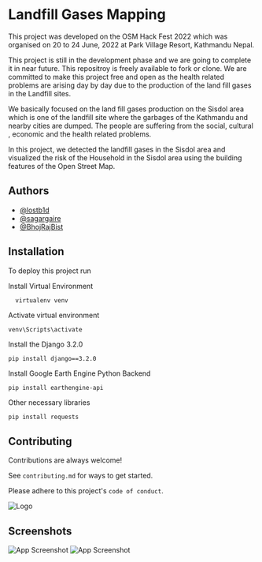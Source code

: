
# Landfill Gases Mapping

This project was developed on the OSM Hack Fest 2022 which was organised on 20 to 24 June, 2022 at Park Village Resort, Kathmandu Nepal.

This project is still in the development phase and we are going to complete it in near future. This repositroy is freely available to fork or clone. We are committed to make this project free and open as the health related problems are arising day by day due to the production of the land fill gases in the Landfill sites.

We basically focused on the land fill gases production on the Sisdol area which is one of the landfill site where the garbages of the Kathmandu and nearby cities are dumped. The people are suffering from the social, cultural , economic and the health related problems.

In this project, we detected the landfill gases in the Sisdol area and visualized the risk of the Household in the Sisdol area using the building features of the Open Street Map.



## Authors

- [@lostb1d](https://www.github.com/lost1d)
- [@sagargaire](https://www.github.com/sagargaire)
- [@BhojRajBist](https://www.github.com/BhojRajBist)



## Installation

To deploy this project run

Install Virtual Environment

```bash
  virtualenv venv
```
Activate virtual environment

```
venv\Scripts\activate
```

Install the Django 3.2.0
```
pip install django==3.2.0
```

Install Google Earth Engine Python Backend
```
pip install earthengine-api
```

Other necessary libraries
```
pip install requests
```





## Contributing

Contributions are always welcome!

See `contributing.md` for ways to get started.

Please adhere to this project's `code of conduct`.


![Logo](http://geoneer.com.np/assests/img/logo.png)


## Screenshots

![App Screenshot](https://archive.org/download/github_202206/github.png)
![App Screenshot](https://archive.org/download/github2_202206/github2.png)




